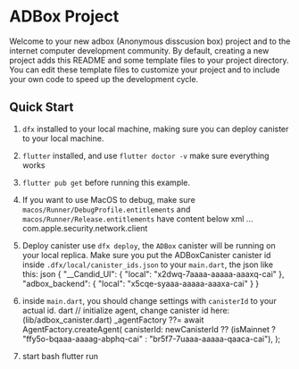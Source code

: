 # ADBox Project

Welcome to your new adbox (Anonymous disscusion box) project and to the internet computer development community. By default, creating a new project adds this README and some template files to your project directory. You can edit these template files to customize your project and to include your own code to speed up the development cycle.

## Quick Start
1. `dfx` installed to your local machine, making sure you can deploy canister to your local machine.
2. `flutter` installed, and use `flutter doctor -v` make sure everything works
3. `flutter pub get` before running this example.
4. If you want to use MacOS to debug, make sure `macos/Runner/DebugProfile.entitlements` and `macos/Runner/Release.entitlements` have content below
    xml
    <dict>
        ...
        <key>com.apple.security.network.client</key>
        <true/>
    </dict>
    
5. Deploy canister use `dfx deploy`, the `ADBox` canister will be running on your local replica. Make sure you put the ADBoxCanister canister id inside `.dfx/local/canister_ids.json` to your `main.dart`, the json like this:
    json
    {
        "__Candid_UI": {
            "local": "x2dwq-7aaaa-aaaaa-aaaxq-cai"
        },
        "adbox_backend": {
            "local": "x5cqe-syaaa-aaaaa-aaaxa-cai"
        }
    }

6. inside `main.dart`, you should change settings with `canisterId` to your actual id.
   dart
    // initialize agent, change canister id here: (lib/adbox_canister.dart)
    _agentFactory ??= await AgentFactory.createAgent(
      canisterId: newCanisterId ??
          (isMainnet
              ? "ffy5o-bqaaa-aaaag-abphq-cai"
              : "br5f7-7uaaa-aaaaa-qaaca-cai"),
    );

7. start
    bash
    flutter run
